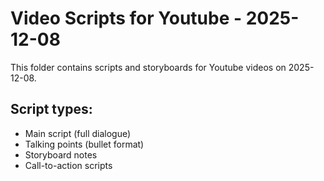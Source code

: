 # Video Scripts for Youtube - 2025-12-08

This folder contains scripts and storyboards for Youtube videos on 2025-12-08.

## Script types:
- Main script (full dialogue)
- Talking points (bullet format)
- Storyboard notes
- Call-to-action scripts
